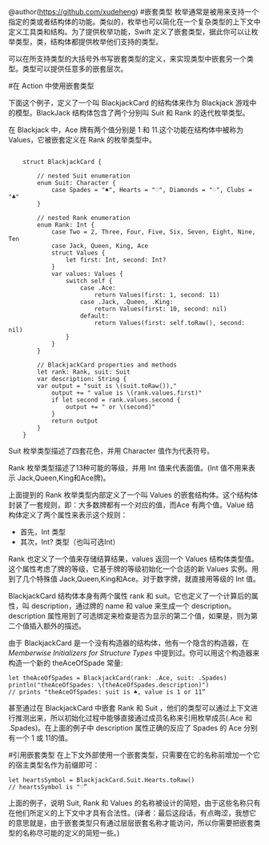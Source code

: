 @author(https://github.com/xudeheng)
#嵌套类型
枚举通常是被用来支持一个指定的类或者结构体的功能。类似的，枚举也可以简化在一个复杂类型的上下文中定义工具类和结构。为了提供枚举功能，Swift 定义了嵌套类型，据此你可以让枚举类型，类，结构体都提供枚举他们支持的类型。

可以在所支持类型的大括号外书写嵌套类型的定义，来实现类型中嵌套另一个类型。类型可以提供任意多的嵌套层次。

#在 Action 中使用嵌套类型

下面这个例子，定义了一个叫 BlackjackCard 的结构体来作为 Blackjack 游戏中的模型。BlackJack 结构体包含了两个分别叫 Suit 和 Rank 的迭代枚举类型。

在 Blackjack 中，Ace 牌有两个值分别是 1 和 11.这个功能在结构体中被称为 Values，它被嵌套定义在 Rank 的枚举类型中。

```

	struct BlackjackCard {
    
	    // nested Suit enumeration
	    enum Suit: Character {
	        case Spades = "♠", Hearts = "♡", Diamonds = "♢", Clubs = "♣"
	    }
    
	    // nested Rank enumeration
	    enum Rank: Int {
	        case Two = 2, Three, Four, Five, Six, Seven, Eight, Nine, Ten
	        case Jack, Queen, King, Ace
	        struct Values {
	            let first: Int, second: Int?
	        }
	        var values: Values {
		        switch self {
			        case .Ace:
			            return Values(first: 1, second: 11)
			        case .Jack, .Queen, .King:
			            return Values(first: 10, second: nil)
			        default:
			            return Values(first: self.toRaw(), second: nil)
		        }
		    }
		}
    
	    // BlackjackCard properties and methods
	    let rank: Rank, suit: Suit
	    var description: String {
	    var output = "suit is \(suit.toRaw()),"
	        output += " value is \(rank.values.first)"
	        if let second = rank.values.second {
	            output += " or \(second)"
	        }
	        return output
	    }
	}

```
Suit 枚举类型描述了四套花色，并用 Character 值作为代表符号。

Rank 枚举类型描述了13种可能的等级，并用 Int 值来代表面值。(Int 值不用来表示 Jack,Queen,King和Ace牌)。

上面提到的 Rank 枚举类型内部定义了一个叫 Values 的嵌套结构体。这个结构体封装了一套规则，即：大多数牌都有一个对应的值，而Ace 有两个值。Value 结构体定义了两个属性来表示这个规则：

* 首先，Int 类型
* 其次，Int? 类型（也叫可选Int）

Rank 也定义了一个值来存储结算结果，values 返回一个 Values 结构体类型值。这个属性考虑了牌的等级，它基于牌的等级初始化一个合适的新 Values 实例。用到了几个特殊值 Jack,Queen,King和Ace。对于数字牌，就直接用等级的 Int 值。

BlackjackCard 结构体本身有两个属性 rank 和 suit。它也定义了一个计算后的属性，叫 description，通过牌的 name 和 value 来生成一个 description。description 属性用到了可选绑定来检查是否为显示的第二个值，如果是，则为第二个值插入额外的描述。

由于 BlackjackCard 是一个没有构造器的结构体，他有一个隐含的构造器，在 *Memberwise Initializers for Structure Types* 中提到过。你可以用这个构造器来构造一个新的 theAceOfSpade 常量:


	let theAceOfSpades = BlackjackCard(rank: .Ace, suit: .Spades)
	println("theAceOfSpades: \(theAceOfSpades.description)")
	// prints "theAceOfSpades: suit is ♠, value is 1 or 11”

甚至通过在 BlackjackCard 中嵌套 Rank 和 Suit ，他们的类型可以通过上下文进行推测出来，所以初始化过程中能够直接通过成员名称来引用枚举成员(.Ace 和 .Spades)。在上面的例子中 description 属性正确的反应了 Spades 的 Ace 分别有一个 1 或 11的值。

#引用嵌套类型
在上下文外部使用一个嵌套类型，只需要在它的名称前增加一个它的宿主类型名作为前缀即可：

	let heartsSymbol = BlackjackCard.Suit.Hearts.toRaw()
	// heartsSymbol is "♡”

上面的例子，说明 Suit, Rank 和 Values 的名称被设计的简短，由于这些名称只有在他们所定义的上下文中才具有合法性。(译者：最后这段话，有点晦涩，我想它的意思就是，由于嵌套类型只有通过层层嵌套名称才能访问，所以你需要把嵌套类型的名称尽可能的定义的简短一些。)


